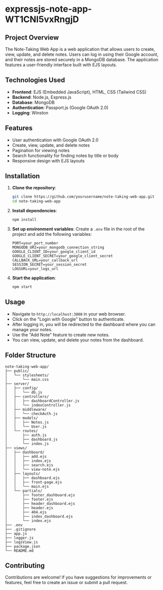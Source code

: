 # expressjs-note-app-WT1CNI5vxRngjD

## Project Overview
The Note-Taking Web App is a web application that allows users to create, view, update, and delete notes. Users can log in using their Google account, and their notes are stored securely in a MongoDB database. The application features a user-friendly interface built with EJS layouts.

## Technologies Used
- **Frontend**: EJS (Embedded JavaScript), HTML, CSS (Tailwind CSS)
- **Backend**: Node.js, Express.js
- **Database**: MongoDB
- **Authentication**: Passport.js (Google OAuth 2.0)
- **Logging**: Winston

## Features
- User authentication with Google OAuth 2.0
- Create, view, update, and delete notes
- Pagination for viewing notes
- Search functionality for finding notes by title or body
- Responsive design with EJS layouts

## Installation
1. **Clone the repository**:
   ```bash
   git clone https://github.com/yourusername/note-taking-web-app.git
   cd note-taking-web-app
   ```

2. **Install dependencies**:
   ```bash
   npm install
   ```

3. **Set up environment variables**:
   Create a `.env` file in the root of the project and add the following variables:
   ```
   PORT=your_port_number
   MONGODB_URI=your_mongodb_connection_string
   GOOGLE_CLIENT_ID=your_google_client_id
   GOOGLE_CLIENT_SECRET=your_google_client_secret
   CALLBACK_URL=your_callback_url
   SESSION_SECRET=your_session_secret
   LOGSURL=your_logs_url
   ```

4. **Start the application**:
   ```bash
   npm start
   ```

## Usage
- Navigate to `http://localhost:3000` in your web browser.
- Click on the "Login with Google" button to authenticate.
- After logging in, you will be redirected to the dashboard where you can manage your notes.
- Use the "Add Note" feature to create new notes.
- You can view, update, and delete your notes from the dashboard.

## Folder Structure
```plaintext
note-taking-web-app/
├── public/
│   └── stylesheets/
│       └── main.css
├── server/
│   ├── config/
│   │   └── db.js
│   ├── controllers/
│   │   ├── dashboardController.js
│   │   └── indexController.js
│   ├── middleware/
│   │   └── checkAuth.js
│   ├── models/
│   │   ├── Notes.js
│   │   └── User.js
│   └── routes/
│       ├── auth.js
│       ├── dashboard.js
│       └── index.js
├── views/
│   ├── dashboard/
│   │   ├── add.ejs
│   │   ├── index.ejs
│   │   ├── search.ejs
│   │   └── view-note.ejs
│   ├── layouts/
│   │   ├── dashboard.ejs
│   │   ├── front-page.ejs
│   │   └── main.ejs
│   └── partials/
│       ├── footer_dashboard.ejs
│       ├── footer.ejs
│       ├── header_dashboard.ejs
│       ├── header.ejs
│       ├── 404.ejs
│       ├── index_dashboard.ejs
│       └── index.ejs
├── .env
├── .gitignore
├── app.js
├── logger.js
├── logsView.js
├── package.json
└── README.md
```

## Contributing
Contributions are welcome! If you have suggestions for improvements or features, feel free to create an issue or submit a pull request.
